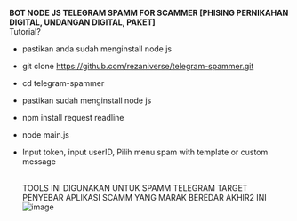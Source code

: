 <b>BOT NODE JS TELEGRAM SPAMM FOR SCAMMER [PHISING PERNIKAHAN DIGITAL, UNDANGAN DIGITAL, PAKET]</b>
<br>
Tutorial? <br>
- pastikan anda sudah menginstall node js
- git clone https://github.com/rezaniverse/telegram-spammer.git
- cd telegram-spammer
- pastikan sudah menginstall node js
- npm install request readline
- node main.js
- Input token, input userID, Pilih menu spam with template or custom message

  <br>TOOLS INI DIGUNAKAN UNTUK SPAMM TELEGRAM TARGET PENYEBAR APLIKASI SCAMM YANG MARAK BEREDAR AKHIR2 INI
![image](https://github.com/rezaniverse/telegram-spammer/assets/96060478/e25712e4-7fb9-4fe4-b0a7-57a98e295257)

